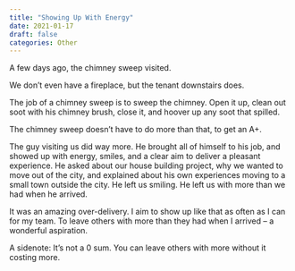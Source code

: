 ```yaml
---
title: "Showing Up With Energy"
date: 2021-01-17
draft: false
categories: Other
---
```


A few days ago, the chimney sweep visited.

We don’t even have a fireplace, but the tenant downstairs does.

The job of a chimney sweep is to sweep the chimney. Open it up, clean out soot with his chimney brush, close it, and hoover up any soot that spilled.

The chimney sweep doesn’t have to do more than that, to get an A+.

The guy visiting us did way more. He brought all of himself to his job, and showed up with energy, smiles, and a clear aim to deliver a pleasant experience. He asked about our house building project, why we wanted to move out of the city, and explained about his own experiences moving to a small town outside the city. He left us smiling. He left us with more than we had when he arrived.

It was an amazing over-delivery. I aim to show up like that as often as I can for my team. To leave others with more than they had when I arrived – a wonderful aspiration.

A sidenote: It’s not a 0 sum. You can leave others with more without it costing more.

